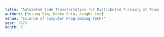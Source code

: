 ```yaml
---
title: "Automated Code Transformation for Distributed Training of TensorFlow Deep Learning Models"
authors: [Yusung Sim, Wonho Shin, Sungho Lee]
venue: "Science of Computer Programming (SCP)"
year: 2025
month: 5
---
```

